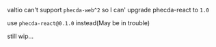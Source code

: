 valtio can't support `phecda-web^2` so I can' upgrade phecda-react to `1.0`

use `phecda-react@0.1.0` instead(May be in trouble)

still wip...